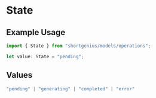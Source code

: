 # State

## Example Usage

```typescript
import { State } from "shortgenius/models/operations";

let value: State = "pending";
```

## Values

```typescript
"pending" | "generating" | "completed" | "error"
```